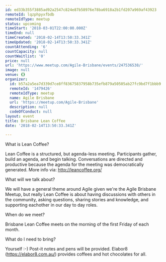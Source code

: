 ```yaml
---
id: ed33b355f3885ad92a2547c824e87b58976e78ba6918a2b1fd207a969af43923
remoteId: lqzphpyxfbdb
remoteIdType: meetup
status: upcoming
timeStart: '2018-03-01T22:00:00.000Z'
timeEnd: null
timeCreated: '2018-02-14T13:50:33.341Z'
timeUpdated: '2018-02-14T13:50:33.341Z'
countAttending: '6'
countCapacity: null
countWaitlist: '0'
price: null
url: 'https://www.meetup.com/Agile-Brisbane/events/247536538/'
image: null
venue: {}
organizer:
  id: b57a2a5ea7d339d7ce8ff83675837958b735efb879a50505ab27fc9bd7f1bbb9
  remoteId: '1479426'
  remoteIdType: meetup
  name: Agile Brisbane
  url: 'https://meetup.com/Agile-Brisbane'
  description: null
  codeOfConduct: null
layout: event
title: Brisbane Lean Coffee
date: '2018-02-14T13:50:33.341Z'

---
```

<p>What is Lean Coffee?</p> <p>Lean Coffee is a structured, but agenda-less meeting. Participants gather, build an agenda, and begin talking. Conversations are directed and productive because the agenda for the meeting was democratically generated. More info via: <a href="http://leancoffee.org/" class="linkified">http://leancoffee.org/</a></p> <p>What will we talk about?</p> <p>We will have a general theme around Agile given we're the Agile Brisbane Meetup, but really Lean Coffee is about having discussions with others in the community, asking questions, sharing stories and knowledge, and supporting eachother in our day to day roles.</p> <p>When do we meet?</p> <p>Brisbane Lean Coffee meets on the morning of the first Friday of each month.</p> <p>What do I need to bring?</p> <p>Yourself :-) Post-it notes and pens will be provided. Elabor8 (<a href="https://elabor8.com.au/" class="linkified">https://elabor8.com.au/</a>) provides coffees and hot chocolates for all.</p>
